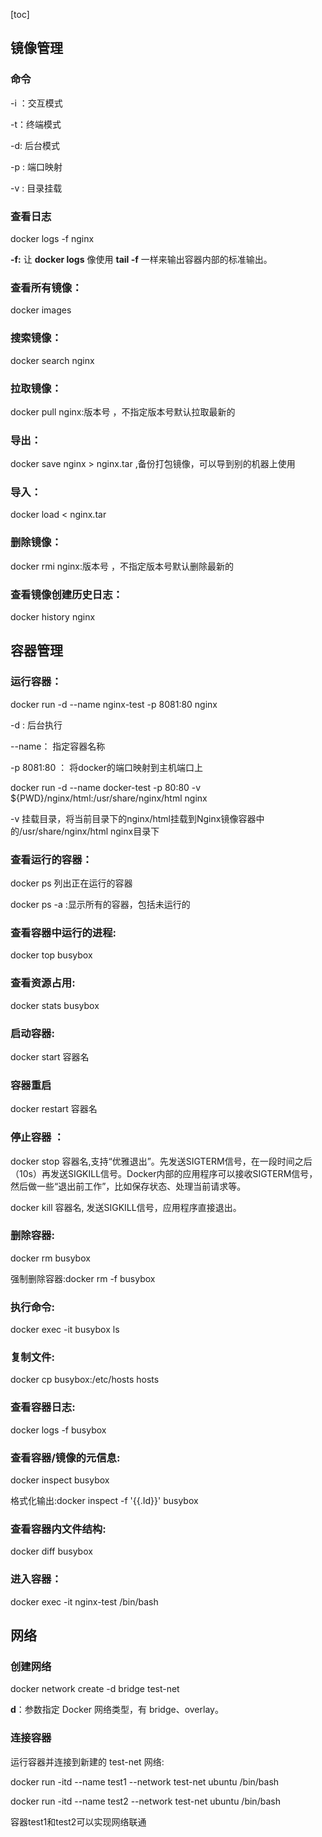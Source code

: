 [toc]

## 镜像管理



### 命令

-i ：交互模式

-t：终端模式

-d: 后台模式

-p : 端口映射

-v : 目录挂载

### 查看日志

docker logs -f nginx   

 **-f:** 让 **docker logs** 像使用 **tail -f** 一样来输出容器内部的标准输出。

### 查看所有镜像： 

docker images 

### 搜索镜像：

 docker search nginx 

### 拉取镜像： 

docker pull nginx:版本号  ，不指定版本号默认拉取最新的

### 导出： 

docker save nginx > nginx.tar  ,备份打包镜像，可以导到别的机器上使用

### 导入：

docker load  < nginx.tar 

### 删除镜像：

 docker rmi nginx:版本号   ，不指定版本号默认删除最新的

### 查看镜像创建历史日志： 

docker history nginx



## 容器管理

### 运行容器：

docker run -d --name nginx-test -p 8081:80 nginx

-d : 后台执行

--name： 指定容器名称

-p 8081:80 ： 将docker的端口映射到主机端口上

docker run -d --name docker-test -p 80:80 -v ${PWD}/nginx/html:/usr/share/nginx/html nginx

-v 挂载目录，将当前目录下的nginx/html挂载到Nginx镜像容器中的/usr/share/nginx/html nginx目录下

### 查看运行的容器：

docker ps  列出正在运行的容器

docker ps -a :显示所有的容器，包括未运行的

### 查看容器中运行的进程:  

docker top busybox

### 查看资源占用:  

docker stats busybox

### 启动容器:  

docker start 容器名

### 容器重启 

 docker restart 容器名

### 停止容器 ：

docker stop 容器名,支持“优雅退出”。先发送SIGTERM信号，在一段时间之后（10s）再发送SIGKILL信号。Docker内部的应用程序可以接收SIGTERM信号，然后做一些“退出前工作”，比如保存状态、处理当前请求等。

docker kill  容器名, 发送SIGKILL信号，应用程序直接退出。

### 删除容器:

docker rm busybox

强制删除容器:docker rm -f busybox

### 执行命令:

docker exec -it busybox ls

### 复制文件:

docker cp busybox:/etc/hosts hosts

### 查看容器日志:

docker logs -f busybox

### 查看容器/镜像的元信息:

docker inspect busybox

格式化输出:docker inspect -f '{{.Id}}' busybox

### 查看容器内文件结构:

docker diff busybox

### 进入容器： 

docker exec -it nginx-test /bin/bash



## 网络

### 创建网络

docker network create -d bridge test-net

**d**：参数指定 Docker 网络类型，有 bridge、overlay。

### 连接容器

运行容器并连接到新建的 test-net 网络:

docker run -itd --name test1 --network test-net ubuntu /bin/bash

docker run -itd --name test2 --network test-net ubuntu /bin/bash

容器test1和test2可以实现网络联通